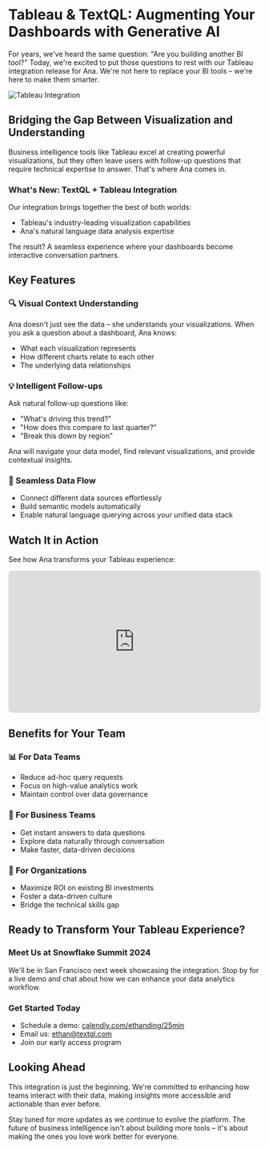 # Tableau & TextQL: Augmenting Your Dashboards with Generative AI

For years, we've heard the same question: "Are you building another BI tool?" Today, we're excited to put those questions to rest with our Tableau integration release for Ana. We're not here to replace your BI tools – we're here to make them smarter.

![Tableau Integration](/images/blog/tableau-integration/header.jpg)

## Bridging the Gap Between Visualization and Understanding

Business intelligence tools like Tableau excel at creating powerful visualizations, but they often leave users with follow-up questions that require technical expertise to answer. That's where Ana comes in.

### What's New: TextQL + Tableau Integration

Our integration brings together the best of both worlds:
- Tableau's industry-leading visualization capabilities
- Ana's natural language data analysis expertise

The result? A seamless experience where your dashboards become interactive conversation partners.

## Key Features

### 🔍 Visual Context Understanding
Ana doesn't just see the data – she understands your visualizations. When you ask a question about a dashboard, Ana knows:
- What each visualization represents
- How different charts relate to each other
- The underlying data relationships

### 💡 Intelligent Follow-ups
Ask natural follow-up questions like:
- "What's driving this trend?"
- "How does this compare to last quarter?"
- "Break this down by region"

Ana will navigate your data model, find relevant visualizations, and provide contextual insights.

### 🔄 Seamless Data Flow
- Connect different data sources effortlessly
- Build semantic models automatically
- Enable natural language querying across your unified data stack

## Watch It in Action

See how Ana transforms your Tableau experience:

<div style="position: relative; padding-bottom: 56.25%; height: 0; overflow: hidden; max-width: 100%; border-radius: 8px;">
<iframe src="https://www.youtube.com/embed/iMbaKvCDsqI" style="position: absolute; top: 0; left: 0; width: 100%; height: 100%;" frameborder="0" allow="accelerometer; autoplay; clipboard-write; encrypted-media; gyroscope; picture-in-picture" allowfullscreen></iframe>
</div>

## Benefits for Your Team

### 📊 For Data Teams
- Reduce ad-hoc query requests
- Focus on high-value analytics work
- Maintain control over data governance

### 👥 For Business Teams
- Get instant answers to data questions
- Explore data naturally through conversation
- Make faster, data-driven decisions

### 🏢 For Organizations
- Maximize ROI on existing BI investments
- Foster a data-driven culture
- Bridge the technical skills gap

## Ready to Transform Your Tableau Experience?

### Meet Us at Snowflake Summit 2024
We'll be in San Francisco next week showcasing the integration. Stop by for a live demo and chat about how we can enhance your data analytics workflow.

### Get Started Today
- Schedule a demo: [calendly.com/ethanding/25min](https://calendly.com/ethanding/25min)
- Email us: ethan@textql.com
- Join our early access program

## Looking Ahead

This integration is just the beginning. We're committed to enhancing how teams interact with their data, making insights more accessible and actionable than ever before.

Stay tuned for more updates as we continue to evolve the platform. The future of business intelligence isn't about building more tools – it's about making the ones you love work better for everyone.